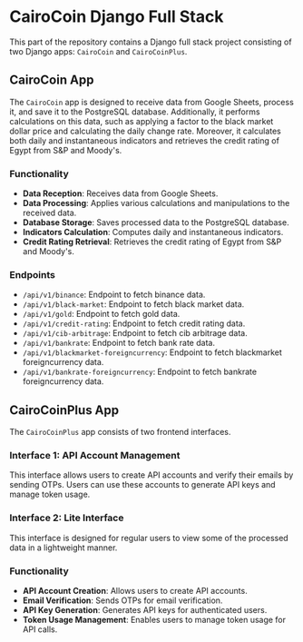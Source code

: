
# CairoCoin Django Full Stack

This part of the repository contains a Django full stack project consisting of two Django apps: `CairoCoin` and `CairoCoinPlus`.

## CairoCoin App

The `CairoCoin` app is designed to receive data from Google Sheets, process it, and save it to the PostgreSQL database. Additionally, it performs calculations on this data, such as applying a factor to the black market dollar price and calculating the daily change rate. Moreover, it calculates both daily and instantaneous indicators and retrieves the credit rating of Egypt from S&P and Moody's.

### Functionality

-   **Data Reception**: Receives data from Google Sheets.
-   **Data Processing**: Applies various calculations and manipulations to the received data.
-   **Database Storage**: Saves processed data to the PostgreSQL database.
-   **Indicators Calculation**: Computes daily and instantaneous indicators.
-   **Credit Rating Retrieval**: Retrieves the credit rating of Egypt from S&P and Moody's.

### Endpoints

-   `/api/v1/binance`: Endpoint to fetch binance data.
-   `/api/v1/black-market`: Endpoint to fetch black market data.
-   `/api/v1/gold`: Endpoint to fetch gold data.
-   `/api/v1/credit-rating`: Endpoint to fetch credit rating data.
-   `/api/v1/cib-arbitrage`: Endpoint to fetch cib arbitrage data.
-   `/api/v1/bankrate`: Endpoint to fetch bank rate data.
-   `/api/v1/blackmarket-foreigncurrency`: Endpoint to fetch blackmarket foreigncurrency data.
-   `/api/v1/bankrate-foreigncurrency`: Endpoint to fetch bankrate foreigncurrency data.

## CairoCoinPlus App

The `CairoCoinPlus` app consists of two frontend interfaces.

### Interface 1: API Account Management

This interface allows users to create API accounts and verify their emails by sending OTPs. Users can use these accounts to generate API keys and manage token usage.

### Interface 2: Lite Interface

This interface is designed for regular users to view some of the processed data in a lightweight manner.

### Functionality

-   **API Account Creation**: Allows users to create API accounts.
-   **Email Verification**: Sends OTPs for email verification.
-   **API Key Generation**: Generates API keys for authenticated users.
-   **Token Usage Management**: Enables users to manage token usage for API calls.
